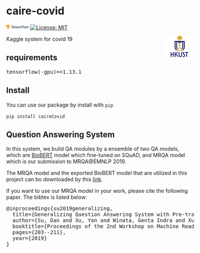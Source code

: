 # caire-covid
<img src="img/tensorflow.png" width="12%"> [![License: MIT](https://img.shields.io/badge/License-MIT-yellow.svg)](https://opensource.org/licenses/MIT)

<img align="right" src="img/HKUST.jpg" width="15%">
Kaggle system for covid 19

## requirements
<pre>
tensorflow(-gpu)==1.13.1
</pre>

## Install
You can use our package by install with ```pip```
```
pip install caireCovid
```
## Question Answering System
In this system, we build QA modules by a ensemble of two QA models, which are [BioBERT](https://github.com/dmis-lab/bioasq-biobert) model which fine-tuned on SQuAD, and MRQA model which is our submission to MRQA@EMNLP 2019. 

The MRQA model and the exported BioBERT model that are utilized in this project can bo downloaded by this [link](https://drive.google.com/drive/folders/1yjzYN_KCz8uLobqaUddftBGPAZ6uSDDj?usp=sharing).

If you want to use our MRQA model in your work, please cite the following paper. The bibtex is listed below:
<pre>
@inproceedings{su2019generalizing,
  title={Generalizing Question Answering System with Pre-trained Language Model Fine-tuning},
  author={Su, Dan and Xu, Yan and Winata, Genta Indra and Xu, Peng and Kim, Hyeondey and Liu, Zihan and Fung, Pascale},
  booktitle={Proceedings of the 2nd Workshop on Machine Reading for Question Answering},
  pages={203--211},
  year={2019}
}
</pre>
